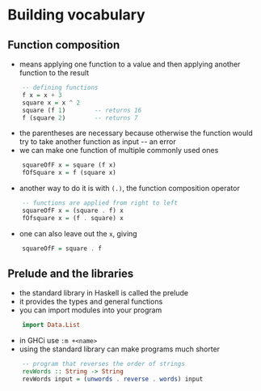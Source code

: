 # Building vocabulary

## Function composition

- means applying one function to a value and then applying another function to the result
```haskell
    -- defining functions
    f x = x + 3
    square x = x ^ 2
    square (f 1)        -- returns 16
    f (square 2)        -- returns 7
```
- the parentheses are necessary because otherwise the function would try to take another function as input -- an error
- we can make one function of multiple commonly used ones
```haskell
    squareOfF x = square (f x)
    fOfSquare x = f (square x)
```
- another way to do it is with `(.)`, the function composition operator
```haskell
    -- functions are applied from right to left
    squareOfF x = (square . f) x
    fOfsquare x = (f . square) x
```
- one can also leave out the `x`, giving
```haskell
    squareOfF = square . f
```

## Prelude and the libraries

- the standard library in Haskell is called the prelude
- it provides the types and general functions
- you can import modules into your program
```haskell
    import Data.List
```
- in GHCi use `:m +<name>`
- using the standard library can make programs much shorter
```haskell
    -- program that reverses the order of strings
    revWords :: String -> String
    revWords input = (unwords . reverse . words) input
```
